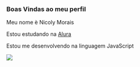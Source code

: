 ### Boas Vindas ao meu perfil 

Meu nome è Nicoly Morais 

Estou estudando na [Alura](https//www.alura.com.br) 

Estou me desenvolvendo na linguagem JavaScript


![](https://tenor.com/pt-BR/view/cat-couple-cute-cats-cutecatz-kitten-kitty-gif-24960285)
